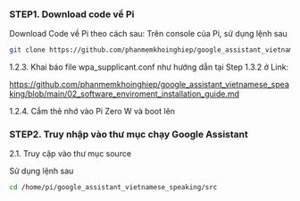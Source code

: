 
### STEP1. Download code về Pi 

Download Code về Pi theo cách sau:
Trên console của Pi, sử dụng lệnh sau
```sh
git clone https://github.com/phanmemkhoinghiep/google_assistant_vietnamese_speaking.git
```

1.2.3. Khai báo file wpa_supplicant.conf như hướng dẫn tại Step 1.3.2 ở Link:

https://github.com/phanmemkhoinghiep/google_assistant_vietnamese_speaking/blob/main/02_software_enviroment_installation_guide.md

1.2.4. Cắm thẻ nhớ vào Pi Zero W và boot lên

### STEP2.  Truy nhập vào thư mục chạy Google Assistant

2.1. Truy cập vào thư mục source

Sử dụng lệnh sau

```sh
cd /home/pi/google_assistant_vietnamese_speaking/src
```
